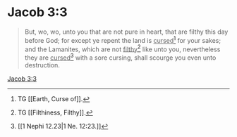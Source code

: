 # Jacob 3:3

> But, wo, wo, unto you that are not pure in heart, that are filthy this day before God; for except ye repent the land is <u>cursed</u>[^a] for your sakes; and the Lamanites, which are not <u>filthy</u>[^b] like unto you, nevertheless they are <u>cursed</u>[^c] with a sore cursing, shall scourge you even unto destruction.

[Jacob 3:3](https://www.churchofjesuschrist.org/study/scriptures/bofm/jacob/3?lang=eng&id=p3#p3)


[^a]: TG [[Earth, Curse of]].
[^b]: TG [[Filthiness, Filthy]].
[^c]: [[1 Nephi 12.23|1 Ne. 12:23.]]
